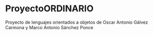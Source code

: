# ProyectoORDINARIO
Proyecto de lenguajes orientados a objetos de Oscar Antonio Gálvez Carmona y Marco Antonio Sánchez Ponce
